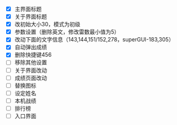 - [x] 主界面标题
- [x] 关于界面标题
- [x] 改初始大小30，模式为初级
- [x] 参数设置（删除英文，修改雷数最小值为5）
- [x] 改动下面的文字信息（143,144,151/152,278，superGUI-183,305）
- [x] 自动弹出成绩
- [x] 删除快捷键456
- [ ] 移除其他设置
- [ ] 关于界面改动
- [ ] 成绩页面改动
- [ ] 替换图标
- [ ] 设定姓名
- [ ] 本机战绩
- [ ] 排行榜
- [ ] 入口界面
